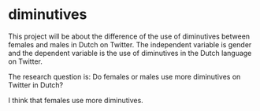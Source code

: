 # diminutives
This project will be about the difference of the use of diminutives between females and males in Dutch on Twitter. The independent variable is gender and the dependent variable is the use of diminutives in the Dutch language on Twitter.

The research question is: Do females or males use more diminutives on Twitter in Dutch?

I think that females use more diminutives.


